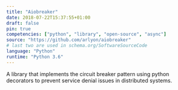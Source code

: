 ```yaml
---
title: "Aiobreaker"
date: 2018-07-22T15:37:55+01:00
draft: false
pin: true
competencies: ["python", "library", "open-source", "async"]
source: "https://github.com/arlyon/aiobreaker"
# last two are used in schema.org/SoftwareSourceCode
language: "Python"
runtime: "Python 3.6"
---
```


A library that implements the circuit breaker pattern
using python decorators to prevent service denial issues
in distributed systems.
